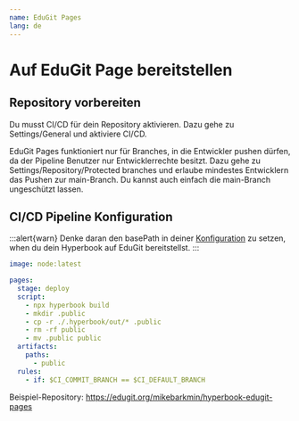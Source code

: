 ```yaml
---
name: EduGit Pages
lang: de
---
```


# Auf EduGit Page bereitstellen

## Repository vorbereiten

Du musst CI/CD für dein Repository aktivieren. Dazu gehe zu Settings/General und aktiviere CI/CD.

EduGit Pages funktioniert nur für Branches, in die Entwickler pushen dürfen, da
der Pipeline Benutzer nur Entwicklerrechte besitzt. Dazu gehe zu
Settings/Repository/Protected branches und erlaube mindestes Entwicklern das
Pushen zur main-Branch. Du kannst auch einfach die main-Branch ungeschützt lassen.

## CI/CD Pipeline Konfiguration

:::alert{warn}
Denke daran den basePath in deiner [Konfiguration](/configuration/book) zu
setzen, when du dein Hyperbook auf EduGit bereitstellst.
:::

```yml
image: node:latest

pages:
  stage: deploy
  script:
    - npx hyperbook build
    - mkdir .public
    - cp -r ./.hyperbook/out/* .public
    - rm -rf public
    - mv .public public
  artifacts:
    paths:
      - public
  rules:
    - if: $CI_COMMIT_BRANCH == $CI_DEFAULT_BRANCH
```

Beispiel-Repository: https://edugit.org/mikebarkmin/hyperbook-edugit-pages
